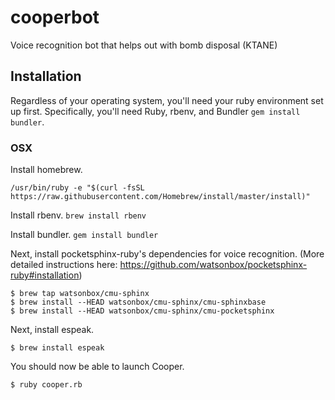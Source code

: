 # cooperbot
Voice recognition bot that helps out with bomb disposal (KTANE)

## Installation

Regardless of your operating system, you'll need your ruby environment set up first. Specifically, you'll need Ruby, rbenv, and Bundler ```gem install bundler```.

### OSX
Install homebrew.
```
/usr/bin/ruby -e "$(curl -fsSL https://raw.githubusercontent.com/Homebrew/install/master/install)"
```

Install rbenv. ```brew install rbenv```

Install bundler. ```gem install bundler```

Next, install pocketsphinx-ruby's dependencies for voice recognition. (More detailed instructions here: https://github.com/watsonbox/pocketsphinx-ruby#installation)
```
$ brew tap watsonbox/cmu-sphinx
$ brew install --HEAD watsonbox/cmu-sphinx/cmu-sphinxbase
$ brew install --HEAD watsonbox/cmu-sphinx/cmu-pocketsphinx
```

Next, install espeak.
```
$ brew install espeak
```

You should now be able to launch Cooper.
```
$ ruby cooper.rb
```

